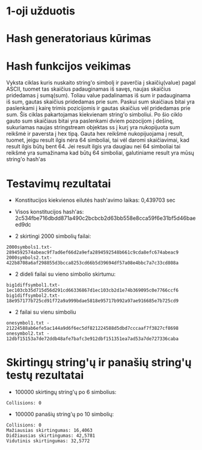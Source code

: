 # 1-oji užduotis

# Hash generatoriaus kūrimas

# Hash funkcijos veikimas

Vyksta ciklas kuris nuskaito string'o simbolį ir paverčia į skaičių(value) pagal ASCII, tuomet tas skaičius padauginamas iš savęs, naujas skaičius pridedamas į sumą(sum). Toliau value padalinamas iš sum ir padauginama iš sum, gautas skaičius pridedamas prie sum. Paskui sum skaičiaus bitai yra paslenkami į kairę trimis pozicijomis ir gautas skaičius  vėl pridedamas prie sum. Šis ciklas pakartojamas kiekvienam string'o simboliui. Po šio ciklo gauto sum skaičiaus bitai yra paslenkami dviem pozocijom į dešinę, sukuriamas naujas stringstream objektas ss į kurį yra nukopijuota sum reikšmė ir paversta į hex tipą. Gauta hex reikšmė nukopijuojama į result, tuomet, jeigu result ilgis nėra 64 simboliai, tai vėl daromi skaičiavimai, kad result ilgis būtų bent 64. Jei result ilgis yra daugiau nei 64 simboliai tai reikšmė yra sumažinama kad būtų 64 simboliai, galutiniame result yra mūsų string'o hash'as 

# Testavimų rezultatai

- Konstitucijos kiekvienos eilutės hash'avimo laikas: 0,439703 sec
- Visos konstitucijos hash'as: 2c534fbe716dbdd871a490c2bcbcb2d63bb558e8cca59f6e31bf5d46baeed9dc

- 2 skirtingi 2000 simbolių failai:
```
2000symbols1.txt- 2894592574abeac9f7ad6ef66d2a9efa2894592548b661c9cda8efc674abeac9
2000symbols2.txt- 422b8708a6af298855d3bcca8253cd66b5d39694df57a08e4bbc7a7c33cd808a
```
- 2 dideli failai su vieno simbolio skirtumu:
```
big1diffsymbol1.txt- 1ec103cb35d715d56d291cd66336867d1ec103cb2d1e74b369095c0e7766ccf6
big1diffsymbol2.txt- 18e957177b725cd91f72a9a999bdae5818e95717b992a97ae916685e7b725cd9
```
- 2 failai su vienu simboliu
```
onesymbol1.txt - 21224588ab6efe5ac144a9d6f6ec5df821224588d5dbd7cccaaf7f3827cf8698
onesymbol2.txt - 12dbf15153a7de72ddb48afe7bafc3e912dbf151351ea7ad53a7de727336caba
```

# Skirtingų string'ų ir panašių string'ų testų rezultatai

- 100000 skirtingų string'ų po 6 simbolius:
```
Collisions: 0
```
- 100000 panašių string'ų po 10 simbolių:
```
Collisions: 0
Mažiausias skirtingumas: 16,4063
Didžiausias skirtingumas: 42,5781
Vidutinis skirtingumas: 32,5772
```

